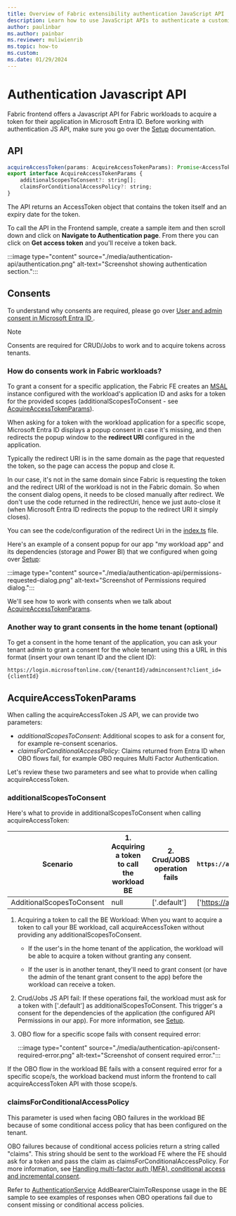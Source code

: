 ```yaml
---
title: Overview of Fabric extensibility authentication JavaScript API
description: Learn how to use JavaScript APIs to authenticate a customized Fabric workload.
author: paulinbar
ms.author: painbar
ms.reviewer: muliwienrib
ms.topic: how-to
ms.custom:
ms.date: 01/29/2024
---
```


# Authentication Javascript API

Fabric frontend offers a Javascript API for Fabric workloads to acquire a token for their application in Microsoft Entra ID. Before working with authentication JS API, make sure you go over the [Setup](./Setup.md) documentation.

## API

```javascript
acquireAccessToken(params: AcquireAccessTokenParams): Promise<AccessToken>;  
export interface AcquireAccessTokenParams {
    additionalScopesToConsent?: string[];  
    claimsForConditionalAccessPolicy?: string;  
}
```

The API returns an AccessToken object that contains the token itself and an expiry date for the token.

To call the API in the Frontend sample, create a sample item and then scroll down and click on **Navigate to Authentication page**. From there you can click on **Get access token** and you'll receive a token back.

:::image type="content" source="./media/authentication-api/authentication.png" alt-text="Screenshot showing authentication section.":::

## Consents  

To understand why consents are required, please go over [User and admin consent in Microsoft Entra ID
](/entra/identity/enterprise-apps/user-admin-consent-overview).

> [!NOTE]
> Consents are required for CRUD/Jobs to work and to acquire tokens across tenants.

### How do consents work in Fabric workloads?

To grant a consent for a specific application, the Fabric FE creates an [MSAL](https://www.npmjs.com/package/@azure/msal-browser) instance configured with the workload's application ID and asks for a token for the provided scopes (additionalScopesToConsent - see [AcquireAccessTokenParams](#acquireaccesstokenparams)).

When asking for a token with the workload application for a specific scope, Microsoft Entra ID displays a popup consent in case it's missing, and then redirects the popup window to the **redirect URI** configured in the application.

Typically the redirect URI is in the same domain as the page that requested the token, so the page can access the popup and close it.
  
In our case, it's not in the same domain since Fabric is requesting the token and the redirect URI of the workload is not in the Fabric domain. So when the consent dialog opens, it needs to be closed manually after redirect. We don't use the code returned in the redirectUri, hence we just auto-close it (when Microsoft Entra ID redirects the popup to the redirect URI it simply closes).
  
You can see the code/configuration of the redirect Uri in the [index.ts](../Frontend//src//index.ts) file.

Here's an example of a consent popup for our app "my workload app" and its dependencies (storage and Power BI) that we configured when going over [Setup](./Setup.md):

:::image type="content" source="./media/authentication-api/permissions-requested-dialog.png" alt-text="Screenshot of Permissions required dialog.":::

We'll see how to work with consents when we talk about [AcquireAccessTokenParams](#acquireaccesstokenparams).

### Another way to grant consents in the home tenant (optional)

To get a consent in the home tenant of the application, you can ask your tenant admin to grant a consent for the whole tenant using this a URL in this format (insert your own tenant ID and the client ID):

`https://login.microsoftonline.com/{tenantId}/adminconsent?client_id={clientId}`

## AcquireAccessTokenParams

When calling the acquireAccessToken JS API, we can provide two parameters:  

* *additionalScopesToConsent*: Additional scopes to ask for a consent for, for example re-consent scenarios.
* *claimsForConditionalAccessPolicy*: Claims returned from Entra ID when OBO flows fail, for example OBO requires Multi Factor Authentication.

Let's review these two parameters and see what to provide when calling acquireAccessToken.

### additionalScopesToConsent

Here's what to provide in additionalScopesToConsent when calling acquireAccessToken:

Scenario | 1. Acquiring a token to call the workload BE | 2. Crud/JOBS operation fails | 3. OBO flow for scope `https://analysis.windows.net/powerbi/api/Workspace.Read.All/` fails with a consent required error
--- | --- | --- | --- 
AdditionalScopesToConsent | null | ['.default'] | ['https://analysis.windows.net/powerbi/api/Workspace.Read.All'] 

1. Acquiring a token to call the BE Workload: When you want to acquire a token to call your BE workload, call acquireAccessToken without providing any additionalScopesToConsent.

    * If the user's in the home tenant of the application, the workload will be able to acquire a token without granting any consent.

    * If the user is in another tenant, they'll need to grant consent (or have the admin of the tenant grant consent to the app) before the workload can receive a token.

2. Crud/Jobs JS API fail: If these operations fail, the workload must ask for a token with ['.default'] as additionalScopesToConsent. This trigger's a consent for the dependencies of the application (the configured API Permissions in our app). For more information, see [Setup](./Setup.md).

3. OBO flow for a specific scope fails with consent required error:

    :::image type="content" source="./media/authentication-api/consent-required-error.png" alt-text="Screenshot of consent required error.":::

If the OBO flow in the workload BE fails with a consent required error for a specific scope/s, the workload backend must inform the frontend to call acquireAccessToken API with those scope/s.  

### claimsForConditionalAccessPolicy

This parameter is used when facing OBO failures in the workload BE because of some conditional access policy that has been configured on the tenant.

OBO failures because of conditional access policies return a string called "claims". This string should be sent to the workload FE where the FE should ask for a token and pass the claim as claimsForConditionalAccessPolicy. For more information, see [Handling multi-factor auth (MFA), conditional access and incremental consent](/entra/msal/dotnet/acquiring-tokens/web-apps-apis/on-behalf-of-flow#handling-multi-factor-auth-mfa-c).

Refer to [AuthenticationService](../Backend/src/Services/AuthenticationService.cs) AddBearerClaimToResponse usage in the BE sample to see examples of responses when OBO operations fail due to consent missing or conditional access policies.